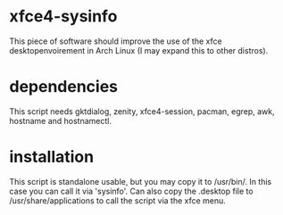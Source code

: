 # xfce4-sysinfo

This piece of software should improve the use of the xfce desktopenvoirement in Arch Linux (I may expand this to other distros).

# dependencies

This script needs gktdialog, zenity, xfce4-session, pacman, egrep, awk, hostname and hostnamectl.


# installation 

This script is standalone usable, but you may copy it to /usr/bin/.
In this case you can call it via 'sysinfo'.
Can also copy the .desktop file to /usr/share/applications to call the script via the xfce menu.
